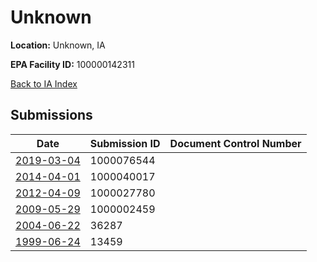# Unknown

**Location:** Unknown, IA

**EPA Facility ID:** 100000142311

[Back to IA Index](../../index.md)

## Submissions

| Date | Submission ID | Document Control Number |
|------|--------------|-------------------------|
| [2019-03-04](submissions/1000076544.md) | 1000076544 |  |
| [2014-04-01](submissions/1000040017.md) | 1000040017 |  |
| [2012-04-09](submissions/1000027780.md) | 1000027780 |  |
| [2009-05-29](submissions/1000002459.md) | 1000002459 |  |
| [2004-06-22](submissions/36287.md) | 36287 |  |
| [1999-06-24](submissions/13459.md) | 13459 |  |
